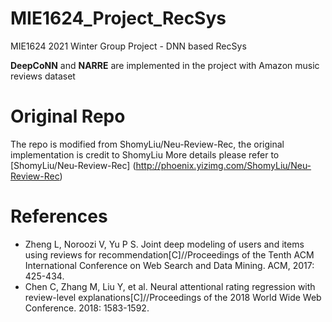 # MIE1624_Project_RecSys
MIE1624 2021 Winter Group Project - DNN based RecSys 

**DeepCoNN** and **NARRE** are implemented in the project with Amazon music reviews dataset

# Original Repo
The repo is modified from ShomyLiu/Neu-Review-Rec, the original implementation is credit to ShomyLiu
More details please refer to [ShomyLiu/Neu-Review-Rec] (http://phoenix.yizimg.com/ShomyLiu/Neu-Review-Rec)

# References
> 
- Zheng L, Noroozi V, Yu P S. Joint deep modeling of users and items using reviews for recommendation[C]//Proceedings of the Tenth ACM International Conference on Web Search and Data Mining. ACM, 2017: 425-434.
- Chen C, Zhang M, Liu Y, et al. Neural attentional rating regression with review-level explanations[C]//Proceedings of the 2018 World Wide Web Conference. 2018: 1583-1592.
